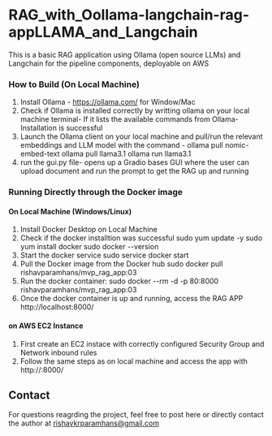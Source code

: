 # RAG_with_Oollama-langchain-rag-appLLAMA_and_Langchain
This is a basic RAG application using Ollama (open source LLMs) and Langchain for the pipeline components, deployable on AWS

### How to Build (On Local Machine)
1. Install Ollama - https://ollama.com/ for Window/Mac
2. Check if Ollama is installed correctly by writting ollama on your local machine terminal- If it lists the available commands from Ollama- Installation is successful
3. Launch the Ollama client on your local machine and pull/run the relevant embeddings and LLM model with the command -
    ollama pull nomic-embed-text
    ollama pull llama3.1
    ollama run llama3.1
4. run the gui.py file- opens up a Gradio bases GUI where the user can upload document and run the prompt to get the RAG up and running

### Running Directly through the Docker image
#### On Local Machine (Windows/Linux)
1. Install Docker Desktop on Local Machine
2. Check if the docker installtion was successful
   sudo yum update -y
   sudo yum install docker
   sudo docker --version
3. Start the docker service
   sudo service docker start
4. Pull the Docker image from the Docker hub
   sudo docker pull rishavparamhans/mvp_rag_app:03
5. Run the docker container:
   sudo docker --rm -d -p 80:8000 rishavparamhans/mvp_rag_app:03
6. Once the docker container is up and running, access the RAG APP
   http://localhost:8000/

#### on AWS EC2 Instance
1. First create an EC2 instace with correctly configured Security Group and Network inbound rules 
2. Follow the same steps as on local machine and access the app with
   http://<your public ipv4>:8000/

## Contact
For questions reagrding the project, feel free to post here or directly contact the author at rishavkrparamhans@gmail.com